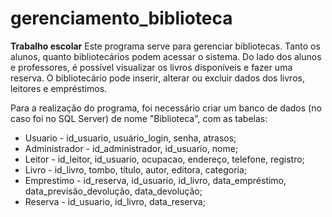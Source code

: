 # gerenciamento_biblioteca
<b>Trabalho escolar</b>
Este programa serve para gerenciar bibliotecas. Tanto os alunos, quanto bibliotecários podem acessar o sistema.
Do lado dos alunos e professores, é possível visualizar os livros disponíveis e fazer uma reserva.
O bibliotecário pode inserir, alterar ou excluir dados dos livros, leitores e empréstimos.

Para a realização do programa, foi necessário criar um banco de dados (no caso foi no SQL Server) de nome "Biblioteca", com as tabelas:
- Usuario - id_usuario, usuário_login, senha, atrasos;
- Administrador - id_administrador, id_usuario, nome;
- Leitor - id_leitor, id_usuario, ocupacao, endereço, telefone, registro; 
- Livro - id_livro, tombo, título, autor, editora, categoria;
- Emprestimo - id_reserva, id_usuario, id_livro, data_empréstimo, data_previsão_devolução, data_devolução; 
- Reserva - id_usuario, id_livro, data_reserva;
